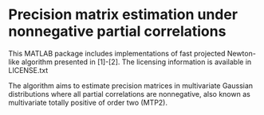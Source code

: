 # Precision matrix estimation under nonnegative partial correlations

This MATLAB package includes implementations of fast projected Newton-like algorithm presented in [1]-[2]. The licensing information is available in LICENSE.txt

The algorithm aims to estimate precision matrices in multivariate Gaussian distributions where all partial correlations are nonnegative, also known as multivariate totally positive of order two (MTP2).

